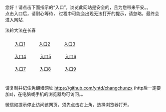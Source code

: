 您好！请点击下面指示的“入口”，浏览此网站是安全的，且为您带来平安。。 <br/>
点击入口后，请耐心等待， 过程中可能会出现无法打开的提示，请忽略，最终会进入网站. </br>

法轮大法在长春<br/>
<div style="padding:10px"><a style="margin:20px" target="_blank" href="https://d2tu88u3jjgtce.cloudfront.net/2Qpsp?jhogudjw" id="ccLink1" rel="nofollow">入口1</a> <a target="_blank" style="margin:20px" href="https://dr8ugl3t4flp6.cloudfront.net/2Qpsp?bhmcjejd" id="ccLink2" rel="nofollow">入口2</a> <a style="margin:20px" target="_blank" href="https://d3renwyqpjdxss.cloudfront.net/2Qpsp?pguqcvb" id="ccLink3" rel="nofollow">入口3</a></div>

<div style="padding:10px" ><a style="margin:20px" target="_blank" href="https://d2tu88u3jjgtce.cloudfront.net/2Qpsp?jhogudjw" id="ccLink4" rel="nofollow">入口4</a> <a style="margin:20px" href="https://dr8ugl3t4flp6.cloudfront.net/2Qpsp?bhmcjejd" target="_blank" id="ccLink5" rel="nofollow">入口5</a> <a style="margin:20px" href="https://d3renwyqpjdxss.cloudfront.net/2Qpsp?pguqcvb" target="_blank" id="ccLink6" rel="nofollow">入口6</a></div>

<div style="padding:10px"><a style="margin:20px" target="_blank" href="https://d2tu88u3jjgtce.cloudfront.net/2Qpsp?jhogudjw" id="ccLink7" rel="nofollow">入口7</a> <a style="margin:20px" href="https://dr8ugl3t4flp6.cloudfront.net/2Qpsp?bhmcjejd" target="_blank" id="ccLink8" rel="nofollow">入口8</a> <a style="margin:20px" target="_blank" href="https://d3renwyqpjdxss.cloudfront.net/2Qpsp?pguqcvb" id="ccLink9" rel="nofollow">入口9</a></div>

<br/>



请复制并记住免翻墙网址 https://github.com/yntd/changchunzx (http后一定要加s)，在电脑或手机的浏览器均可访问。。<br/>

微信如提示停止访问该网页，须先点击右上角，选择浏览器打开。
